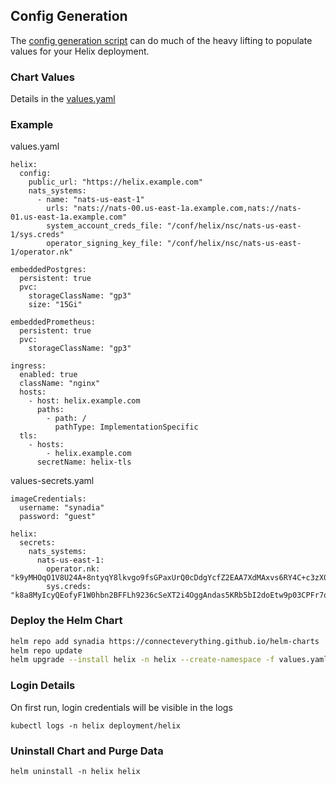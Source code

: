 ## Config Generation

The [config generation script](https://github.com/ConnectEverything/helix-alpha/tree/config-generation#config-generation) can do much of the heavy lifting to populate values for your Helix deployment.

### Chart Values

Details in the [values.yaml](values.yaml)

### Example

values.yaml
```
helix:
  config:
    public_url: "https://helix.example.com"
    nats_systems:
      - name: "nats-us-east-1"
        urls: "nats://nats-00.us-east-1a.example.com,nats://nats-01.us-east-1a.example.com"
        system_account_creds_file: "/conf/helix/nsc/nats-us-east-1/sys.creds"
        operator_signing_key_file: "/conf/helix/nsc/nats-us-east-1/operator.nk"
        
embeddedPostgres:
  persistent: true
  pvc:
    storageClassName: "gp3"
    size: "15Gi"

embeddedPrometheus:
  persistent: true
  pvc:
    storageClassName: "gp3"

ingress:
  enabled: true
  className: "nginx"
  hosts:
    - host: helix.example.com
      paths:
        - path: /
          pathType: ImplementationSpecific
  tls:
    - hosts:
        - helix.example.com
      secretName: helix-tls
```

values-secrets.yaml
```
imageCredentials:
  username: "synadia"
  password: "guest"

helix:
  secrets:
    nats_systems:
      nats-us-east-1:
        operator.nk: "k9yMHOqO1V8U24A+8ntyqY8lkvgo9fsGPaxUrQ0cDdgYcfZ2EAA7XdMAxvs6RY4C+c3zX0dYtJqBlvII=="
        sys.creds: "k8a8MyIcyQEofyF1W0hbn2BFFLh9236cSeXT2i4OggAndas5KRb5bI2doEtw9p03CPFr7o1ifaLCR6Vx..."
```

### Deploy the Helm Chart

```bash
helm repo add synadia https://connecteverything.github.io/helm-charts
helm repo update
helm upgrade --install helix -n helix --create-namespace -f values.yaml -f values-secrets.yaml synadia/helix
```

### Login Details

On first run, login credentials will be visible in the logs
```
kubectl logs -n helix deployment/helix
```

### Uninstall Chart and Purge Data
```
helm uninstall -n helix helix
```
